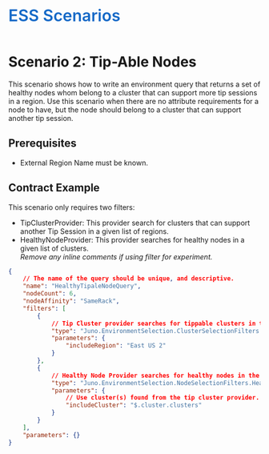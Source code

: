 ﻿<div style="font-size:24pt;font-weight:600;color:#1569C7">ESS Scenarios</div>
<br/>

# Scenario 2: Tip-Able Nodes
This scenario shows how to write an environment query that returns a set of healthy nodes whom belong to a cluster
that can support more tip sessions in a region. Use this scenario when there are no attribute requirements for a node to have, 
but the node should belong to a cluster that can support another tip session.


## Prerequisites
* External Region Name must be known.

## Contract Example
This scenario only requires two filters: 
* TipClusterProvider: This provider search for clusters that can support another Tip Session in a given list of regions.
* HealthyNodeProvider: This provider searches for healthy nodes in a given list of clusters.  
*Remove any inline comments if using filter for experiment.*
``` json
{
    // The name of the query should be unique, and descriptive.
    "name": "HealthyTipaleNodeQuery",
    "nodeCount": 6,
    "nodeAffinity": "SameRack",
    "filters": [
        {
            // Tip Cluster provider searches for tippable clusters in the includeRegion list.
            "type": "Juno.EnvironmentSelection.ClusterSelectionFilters.TipClusterProvider",
            "parameters": {
                "includeRegion": "East US 2"
            }
        },
        {
            // Healthy Node Provider searches for healthy nodes in the includeCluster list.
            "type": "Juno.EnvironmentSelection.NodeSelectionFilters.HealthyNodeProvider",
            "parameters": {
                // Use cluster(s) found from the tip cluster provider.
                "includeCluster": "$.cluster.clusters"
            }
        }
    ],
    "parameters": {}
}
```